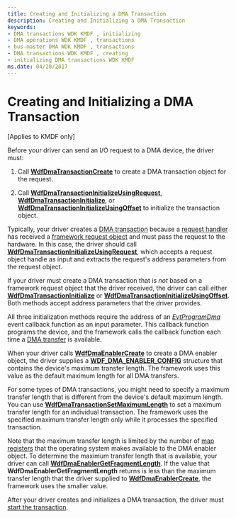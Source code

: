 ```yaml
---
title: Creating and Initializing a DMA Transaction
description: Creating and Initializing a DMA Transaction
keywords:
- DMA transactions WDK KMDF , initializing
- DMA operations WDK KMDF , transactions
- bus-master DMA WDK KMDF , transactions
- DMA transactions WDK KMDF , creating
- initializing DMA transactions WDK KMDF
ms.date: 04/20/2017
---
```


# Creating and Initializing a DMA Transaction


\[Applies to KMDF only\]




Before your driver can send an I/O request to a DMA device, the driver must:

1.  Call [**WdfDmaTransactionCreate**](/windows-hardware/drivers/ddi/wdfdmatransaction/nf-wdfdmatransaction-wdfdmatransactioncreate) to create a DMA transaction object for the request.

2.  Call [**WdfDmaTransactionInitializeUsingRequest**](/windows-hardware/drivers/ddi/wdfdmatransaction/nf-wdfdmatransaction-wdfdmatransactioninitializeusingrequest), [**WdfDmaTransactionInitialize**](/windows-hardware/drivers/ddi/wdfdmatransaction/nf-wdfdmatransaction-wdfdmatransactioninitialize), or [**WdfDmaTransactionInitializeUsingOffset**](/windows-hardware/drivers/ddi/wdfdmatransaction/nf-wdfdmatransaction-wdfdmatransactioninitializeusingoffset) to initialize the transaction object.

Typically, your driver creates a [DMA transaction](dma-transactions-and-dma-transfers.md) because a [request handler](request-handlers.md) has received a [framework request object](./creating-framework-request-objects.md) and must pass the request to the hardware. In this case, the driver should call [**WdfDmaTransactionInitializeUsingRequest**](/windows-hardware/drivers/ddi/wdfdmatransaction/nf-wdfdmatransaction-wdfdmatransactioninitializeusingrequest), which accepts a request object handle as input and extracts the request's address parameters from the request object.

If your driver must create a DMA transaction that is *not* based on a framework request object that the driver received, the driver can call either [**WdfDmaTransactionInitialize**](/windows-hardware/drivers/ddi/wdfdmatransaction/nf-wdfdmatransaction-wdfdmatransactioninitialize) or [**WdfDmaTransactionInitializeUsingOffset**](/windows-hardware/drivers/ddi/wdfdmatransaction/nf-wdfdmatransaction-wdfdmatransactioninitializeusingoffset). Both methods accept address parameters that the driver provides.

All three initialization methods require the address of an [*EvtProgramDma*](/windows-hardware/drivers/ddi/wdfdmatransaction/nc-wdfdmatransaction-evt_wdf_program_dma) event callback function as an input parameter. This callback function programs the device, and the framework calls the callback function each time a [DMA transfer](dma-transactions-and-dma-transfers.md) is available.

When your driver calls [**WdfDmaEnablerCreate**](/windows-hardware/drivers/ddi/wdfdmaenabler/nf-wdfdmaenabler-wdfdmaenablercreate) to create a DMA enabler object, the driver supplies a [**WDF\_DMA\_ENABLER\_CONFIG**](/windows-hardware/drivers/ddi/wdfdmaenabler/ns-wdfdmaenabler-_wdf_dma_enabler_config) structure that contains the device's maximum transfer length. The framework uses this value as the default maximum length for all DMA transfers.

For some types of DMA transactions, you might need to specify a maximum transfer length that is different from the device's default maximum length. You can use [**WdfDmaTransactionSetMaximumLength**](/windows-hardware/drivers/ddi/wdfdmatransaction/nf-wdfdmatransaction-wdfdmatransactionsetmaximumlength) to set a maximum transfer length for an individual transaction. The framework uses the specified maximum transfer length only while it processes the specified transaction.

Note that the maximum transfer length is limited by the number of [map registers](../kernel/map-registers.md) that the operating system makes available to the DMA enabler object. To determine the maximum transfer length that is available, your driver can call [**WdfDmaEnablerGetFragmentLength**](/windows-hardware/drivers/ddi/wdfdmaenabler/nf-wdfdmaenabler-wdfdmaenablergetfragmentlength). If the value that **WdfDmaEnablerGetFragmentLength** returns is less than the maximum transfer length that the driver supplied to [**WdfDmaEnablerCreate**](/windows-hardware/drivers/ddi/wdfdmaenabler/nf-wdfdmaenabler-wdfdmaenablercreate), the framework uses the smaller value.

After your driver creates and initializes a DMA transaction, the driver must [start the transaction](starting-a-dma-transaction.md).